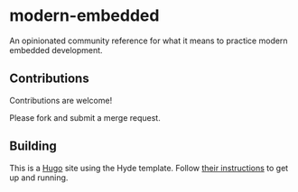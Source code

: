 # modern-embedded

An opinionated community reference for what it means to practice modern embedded development.

## Contributions

Contributions are welcome!

Please fork and submit a merge request.


## Building

This is a [Hugo](https://gohugo.io) site using the Hyde template. Follow [their instructions](https://gohugo.io/getting-started/installing/) to get up and running.
